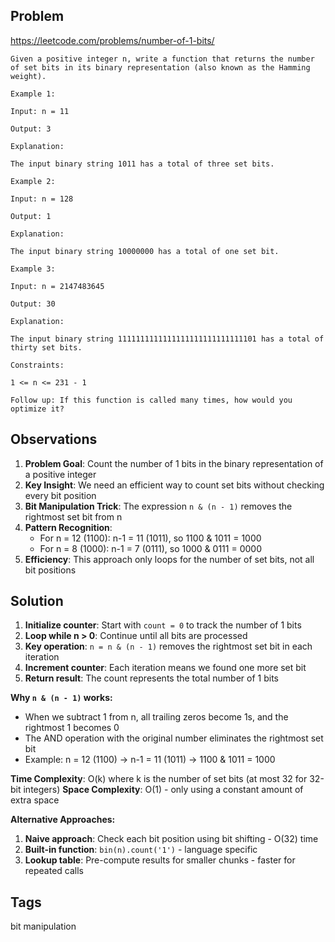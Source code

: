 ## Problem

https://leetcode.com/problems/number-of-1-bits/

```
Given a positive integer n, write a function that returns the number of set bits in its binary representation (also known as the Hamming weight).

Example 1:

Input: n = 11

Output: 3

Explanation:

The input binary string 1011 has a total of three set bits.

Example 2:

Input: n = 128

Output: 1

Explanation:

The input binary string 10000000 has a total of one set bit.

Example 3:

Input: n = 2147483645

Output: 30

Explanation:

The input binary string 1111111111111111111111111111101 has a total of thirty set bits.

Constraints:

1 <= n <= 231 - 1

Follow up: If this function is called many times, how would you optimize it?
```

## Observations

1. **Problem Goal**: Count the number of 1 bits in the binary representation of a positive integer
2. **Key Insight**: We need an efficient way to count set bits without checking every bit position
3. **Bit Manipulation Trick**: The expression `n & (n - 1)` removes the rightmost set bit from n
4. **Pattern Recognition**: 
   - For n = 12 (1100): n-1 = 11 (1011), so 1100 & 1011 = 1000
   - For n = 8 (1000): n-1 = 7 (0111), so 1000 & 0111 = 0000
5. **Efficiency**: This approach only loops for the number of set bits, not all bit positions

## Solution

1. **Initialize counter**: Start with `count = 0` to track the number of 1 bits
2. **Loop while n > 0**: Continue until all bits are processed
3. **Key operation**: `n = n & (n - 1)` removes the rightmost set bit in each iteration
4. **Increment counter**: Each iteration means we found one more set bit
5. **Return result**: The count represents the total number of 1 bits

**Why `n & (n - 1)` works:**
- When we subtract 1 from n, all trailing zeros become 1s, and the rightmost 1 becomes 0
- The AND operation with the original number eliminates the rightmost set bit
- Example: n = 12 (1100) → n-1 = 11 (1011) → 1100 & 1011 = 1000

**Time Complexity**: O(k) where k is the number of set bits (at most 32 for 32-bit integers)
**Space Complexity**: O(1) - only using a constant amount of extra space

**Alternative Approaches:**
1. **Naive approach**: Check each bit position using bit shifting - O(32) time
2. **Built-in function**: `bin(n).count('1')` - language specific
3. **Lookup table**: Pre-compute results for smaller chunks - faster for repeated calls

## Tags

bit manipulation